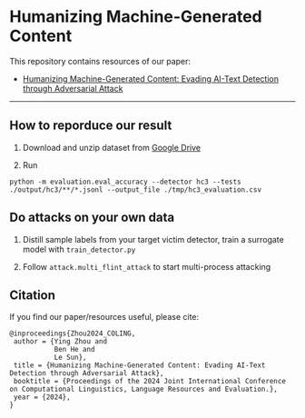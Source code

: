 # Humanizing Machine-Generated Content

This repository contains resources of our paper:
- [Humanizing Machine-Generated Content: Evading AI-Text Detection through Adversarial Attack](https://arxiv.org/abs/2404.01907)

---

## How to reporduce our result
1. Download and unzip dataset from [Google Drive](https://drive.google.com/file/d/15rdZfNmnVeqEFKSu1A01DIvhYL30vadi)

2. Run
```
python -m evaluation.eval_accuracy --detector hc3 --tests ./output/hc3/**/*.jsonl --output_file ./tmp/hc3_evaluation.csv
```


## Do attacks on your own data
1. Distill sample labels from your target victim detector, train a surrogate model with `train_detector.py`

2. Follow `attack.multi_flint_attack` to start multi-process attacking


## Citation
If you find our paper/resources useful, please cite:
```
@inproceedings{Zhou2024_COLING,
 author = {Ying Zhou and
           Ben He and
           Le Sun},
 title = {Humanizing Machine-Generated Content: Evading AI-Text Detection through Adversarial Attack},
 booktitle = {Proceedings of the 2024 Joint International Conference on Computational Linguistics, Language Resources and Evaluation.},
 year = {2024},
}
```
